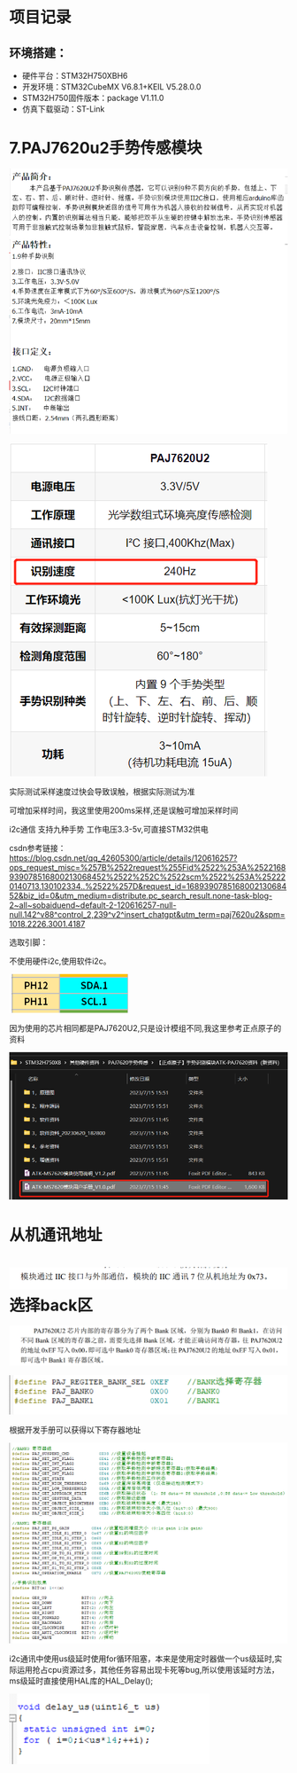 # 项目记录

## 环境搭建：

- 硬件平台：STM32H750XBH6
- 开发环境：STM32CubeMX V6.8.1+KEIL V5.28.0.0
- STM32H750固件版本：package V1.11.0
- 仿真下载驱动：ST-Link



# 7.PAJ7620u2手势传感模块

![image-20230715111043171](pic/image-20230715111043171.png)

![image-20230719081630800](pic/image-20230719081630800.png)

实际测试采样速度过快会导致误触，根据实际测试为准

可增加采样时间，我这里使用200ms采样,还是误触可增加采样时间

i2c通信   支持九种手势 工作电压3.3-5v,可直接STM32供电



csdn参考链接：https://blog.csdn.net/qq_42605300/article/details/120616257?ops_request_misc=%257B%2522request%255Fid%2522%253A%2522168939078516800213068452%2522%252C%2522scm%2522%253A%252220140713.130102334..%2522%257D&request_id=168939078516800213068452&biz_id=0&utm_medium=distribute.pc_search_result.none-task-blog-2~all~sobaiduend~default-2-120616257-null-null.142^v88^control_2,239^v2^insert_chatgpt&utm_term=paj7620u2&spm=1018.2226.3001.4187





选取引脚：

不使用硬件i2c,使用软件i2c。

![image-20230715155638679](pic/image-20230715155638679.png)

因为使用的芯片相同都是PAJ7620U2,只是设计模组不同,我这里参考正点原子的资料

![image-20230718204539636](pic/image-20230718204539636.png)

# 从机通讯地址

# ![image-20230719074422443](pic/image-20230719074422443.png)选择back区

![image-20230718204447517](pic/image-20230718204447517.png)

![image-20230718204502392](pic/image-20230718204502392.png)

根据开发手册可以获得以下寄存器地址

![image-20230719080509634](pic/image-20230719080509634.png)

i2c通讯中使用us级延时使用for循环阻塞，本来是使用定时器做一个us级延时,实际运用抢占cpu资源过多，其他任务容易出现卡死等bug,所以使用该延时方法，ms级延时直接使用HAL库的HAL_Delay();

![image-20230719080835783](pic/image-20230719080835783.png)

